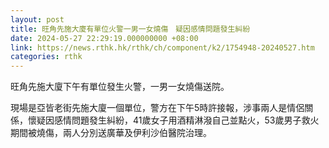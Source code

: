 ```yaml
---
layout: post
title: 旺角先施大廈有單位火警一男一女燒傷　疑因感情問題發生糾紛
date: 2024-05-27 22:29:19.000000000 +08:00
link: https://news.rthk.hk/rthk/ch/component/k2/1754948-20240527.htm
categories: rthk
---
```


旺角先施大廈下午有單位發生火警，一男一女燒傷送院。

現場是亞皆老街先施大廈一個單位，警方在下午5時許接報，涉事兩人是情侶關係，懷疑因感情問題發生糾紛，41歲女子用酒精淋潑自己並點火，53歲男子救火期間被燒傷，兩人分別送廣華及伊利沙伯醫院治理。
